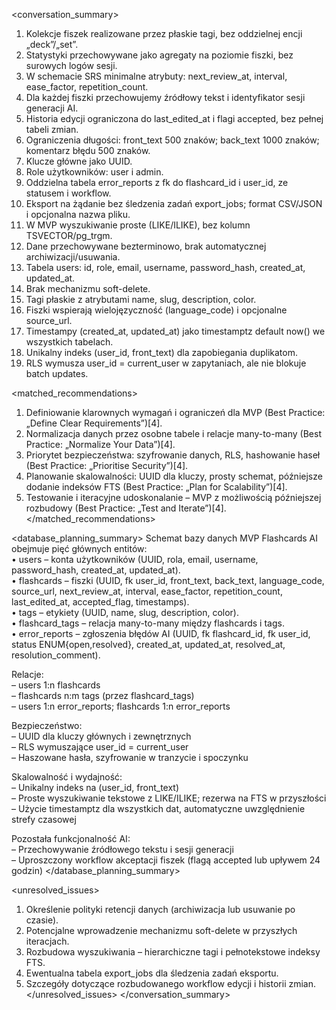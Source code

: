 <conversation_summary>
<decisions>
1. Kolekcje fiszek realizowane przez płaskie tagi, bez oddzielnej encji „deck”/„set”.  
2. Statystyki przechowywane jako agregaty na poziomie fiszki, bez surowych logów sesji.  
3. W schemacie SRS minimalne atrybuty: next_review_at, interval, ease_factor, repetition_count.  
4. Dla każdej fiszki przechowujemy źródłowy tekst i identyfikator sesji generacji AI.  
5. Historia edycji ograniczona do last_edited_at i flagi accepted, bez pełnej tabeli zmian.  
6. Ograniczenia długości: front_text 500 znaków; back_text 1000 znaków; komentarz błędu 500 znaków.  
7. Klucze główne jako UUID.  
8. Role użytkowników: user i admin.  
9. Oddzielna tabela error_reports z fk do flashcard_id i user_id, ze statusem i workflow.  
10. Eksport na żądanie bez śledzenia zadań export_jobs; format CSV/JSON i opcjonalna nazwa pliku.  
11. W MVP wyszukiwanie proste (LIKE/ILIKE), bez kolumn TSVECTOR/pg_trgm.  
12. Dane przechowywane bezterminowo, brak automatycznej archiwizacji/usuwania.  
13. Tabela users: id, role, email, username, password_hash, created_at, updated_at.  
14. Brak mechanizmu soft-delete.  
15. Tagi płaskie z atrybutami name, slug, description, color.  
16. Fiszki wspierają wielojęzyczność (language_code) i opcjonalne source_url.  
17. Timestampy (created_at, updated_at) jako timestamptz default now() we wszystkich tabelach.  
18. Unikalny indeks (user_id, front_text) dla zapobiegania duplikatom.  
19. RLS wymusza user_id = current_user w zapytaniach, ale nie blokuje batch updates.
</decisions>

<matched_recommendations>
1. Definiowanie klarownych wymagań i ograniczeń dla MVP (Best Practice: „Define Clear Requirements”)[4].  
2. Normalizacja danych przez osobne tabele i relacje many-to-many (Best Practice: „Normalize Your Data”)[4].  
3. Priorytet bezpieczeństwa: szyfrowanie danych, RLS, hashowanie haseł (Best Practice: „Prioritise Security”)[4].  
4. Planowanie skalowalności: UUID dla kluczy, prosty schemat, późniejsze dodanie indeksów FTS (Best Practice: „Plan for Scalability”)[4].  
5. Testowanie i iteracyjne udoskonalanie – MVP z możliwością późniejszej rozbudowy (Best Practice: „Test and Iterate”)[4].
</matched_recommendations>

<database_planning_summary>
Schemat bazy danych MVP Flashcards AI obejmuje pięć głównych entitów:  
• users – konta użytkowników (UUID, rola, email, username, password_hash, created_at, updated_at).  
• flashcards – fiszki (UUID, fk user_id, front_text, back_text, language_code, source_url, next_review_at, interval, ease_factor, repetition_count, last_edited_at, accepted_flag, timestamps).  
• tags – etykiety (UUID, name, slug, description, color).  
• flashcard_tags – relacja many-to-many między flashcards i tags.  
• error_reports – zgłoszenia błędów AI (UUID, fk flashcard_id, fk user_id, status ENUM{open,resolved}, created_at, updated_at, resolved_at, resolution_comment).  

Relacje:  
– users 1:n flashcards  
– flashcards n:m tags (przez flashcard_tags)  
– users 1:n error_reports; flashcards 1:n error_reports  

Bezpieczeństwo:  
– UUID dla kluczy głównych i zewnętrznych  
– RLS wymuszające user_id = current_user  
– Haszowane hasła, szyfrowanie w tranzycie i spoczynku  

Skalowalność i wydajność:  
– Unikalny indeks na (user_id, front_text)  
– Proste wyszukiwanie tekstowe z LIKE/ILIKE; rezerwa na FTS w przyszłości  
– Użycie timestamptz dla wszystkich dat, automatyczne uwzględnienie strefy czasowej  

Pozostała funkcjonalność AI:  
– Przechowywanie źródłowego tekstu i sesji generacji  
– Uproszczony workflow akceptacji fiszek (flagą accepted lub upływem 24 godzin)
</database_planning_summary>

<unresolved_issues>
1. Określenie polityki retencji danych (archiwizacja lub usuwanie po czasie).  
2. Potencjalne wprowadzenie mechanizmu soft-delete w przyszłych iteracjach.  
3. Rozbudowa wyszukiwania – hierarchiczne tagi i pełnotekstowe indeksy FTS.  
4. Ewentualna tabela export_jobs dla śledzenia zadań eksportu.  
5. Szczegóły dotyczące rozbudowanego workflow edycji i historii zmian.
</unresolved_issues>
</conversation_summary>
